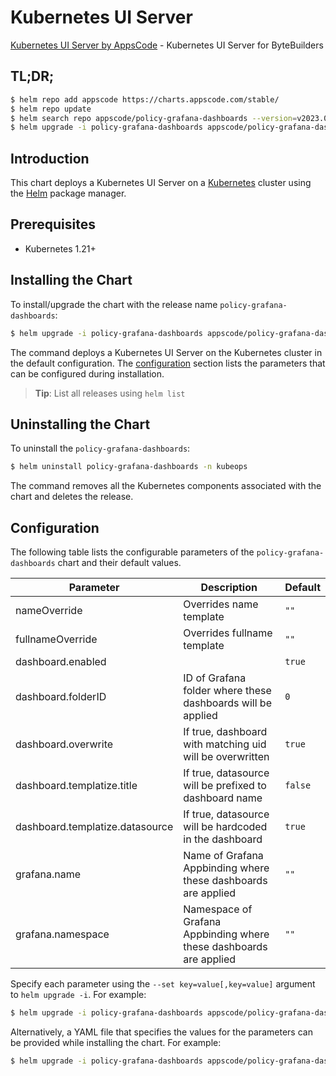 # Kubernetes UI Server

[Kubernetes UI Server by AppsCode](https://github.com/kubeops/ui-server) - Kubernetes UI Server for ByteBuilders

## TL;DR;

```bash
$ helm repo add appscode https://charts.appscode.com/stable/
$ helm repo update
$ helm search repo appscode/policy-grafana-dashboards --version=v2023.03.23
$ helm upgrade -i policy-grafana-dashboards appscode/policy-grafana-dashboards -n kubeops --create-namespace --version=v2023.03.23
```

## Introduction

This chart deploys a Kubernetes UI Server on a [Kubernetes](http://kubernetes.io) cluster using the [Helm](https://helm.sh) package manager.

## Prerequisites

- Kubernetes 1.21+

## Installing the Chart

To install/upgrade the chart with the release name `policy-grafana-dashboards`:

```bash
$ helm upgrade -i policy-grafana-dashboards appscode/policy-grafana-dashboards -n kubeops --create-namespace --version=v2023.03.23
```

The command deploys a Kubernetes UI Server on the Kubernetes cluster in the default configuration. The [configuration](#configuration) section lists the parameters that can be configured during installation.

> **Tip**: List all releases using `helm list`

## Uninstalling the Chart

To uninstall the `policy-grafana-dashboards`:

```bash
$ helm uninstall policy-grafana-dashboards -n kubeops
```

The command removes all the Kubernetes components associated with the chart and deletes the release.

## Configuration

The following table lists the configurable parameters of the `policy-grafana-dashboards` chart and their default values.

|            Parameter            |                            Description                             |      Default       |
|---------------------------------|--------------------------------------------------------------------|--------------------|
| nameOverride                    | Overrides name template                                            | <code>""</code>    |
| fullnameOverride                | Overrides fullname template                                        | <code>""</code>    |
| dashboard.enabled               |                                                                    | <code>true</code>  |
| dashboard.folderID              | ID of Grafana folder where these dashboards will be applied        | <code>0</code>     |
| dashboard.overwrite             | If true, dashboard with matching uid will be overwritten           | <code>true</code>  |
| dashboard.templatize.title      | If true, datasource will be prefixed to dashboard name             | <code>false</code> |
| dashboard.templatize.datasource | If true, datasource will be hardcoded in the dashboard             | <code>true</code>  |
| grafana.name                    | Name of Grafana Appbinding where these dashboards are applied      | <code>""</code>    |
| grafana.namespace               | Namespace of Grafana Appbinding where these dashboards are applied | <code>""</code>    |


Specify each parameter using the `--set key=value[,key=value]` argument to `helm upgrade -i`. For example:

```bash
$ helm upgrade -i policy-grafana-dashboards appscode/policy-grafana-dashboards -n kubeops --create-namespace --version=v2023.03.23 --set dashboard.folderID=0
```

Alternatively, a YAML file that specifies the values for the parameters can be provided while
installing the chart. For example:

```bash
$ helm upgrade -i policy-grafana-dashboards appscode/policy-grafana-dashboards -n kubeops --create-namespace --version=v2023.03.23 --values values.yaml
```

